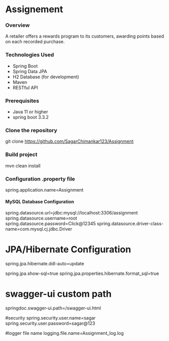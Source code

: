 # Assignement

### Overview
A retailer offers a rewards program to its customers, awarding points based on each recorded purchase.

### Technologies Used
- Spring Boot
- Spring Data JPA
- H2 Database (for development)
- Maven
- RESTful API

### Prerequisites
- Java 11 or higher
- spring boot 3.3.2

### Clone the repository
git clone https://github.com/SagarChimankar123/Assignment

### Build project
mvn clean install

### Configuration .property file
  spring.application.name=Assignment

#### MySQL Database Configuration
spring.datasource.url=jdbc:mysql://localhost:3306/assignment
spring.datasource.username=root
spring.datasource.password=Click@12345
spring.datasource.driver-class-name=com.mysql.cj.jdbc.Driver

# JPA/Hibernate Configuration
spring.jpa.hibernate.ddl-auto=update

spring.jpa.show-sql=true
spring.jpa.properties.hibernate.format_sql=true


# swagger-ui custom path
springdoc.swagger-ui.path=/swagger-ui.html

#security 
spring.security.user.name=sagar
spring.security.user.password=sagar@123

#logger file name 
logging.file.name=Assignment_log.log


